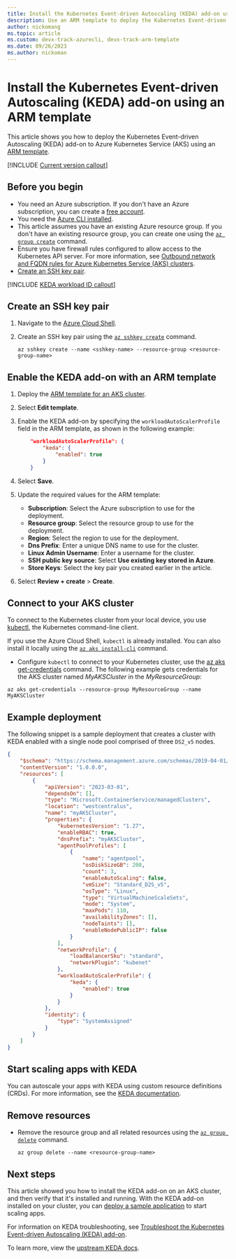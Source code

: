 ```yaml
---
title: Install the Kubernetes Event-driven Autoscaling (KEDA) add-on using an ARM template
description: Use an ARM template to deploy the Kubernetes Event-driven Autoscaling (KEDA) add-on to Azure Kubernetes Service (AKS).
author: nickomang
ms.topic: article
ms.custom: devx-track-azurecli, devx-track-arm-template
ms.date: 09/26/2023
ms.author: nickoman
---
```


# Install the Kubernetes Event-driven Autoscaling (KEDA) add-on using an ARM template

This article shows you how to deploy the Kubernetes Event-driven Autoscaling (KEDA) add-on to Azure Kubernetes Service (AKS) using an [ARM template](../azure-resource-manager/templates/index.yml).

[!INCLUDE [Current version callout](./includes/keda/current-version-callout.md)]

## Before you begin

- You need an Azure subscription. If you don't have an Azure subscription, you can create a [free account](https://azure.microsoft.com/free).
- You need the [Azure CLI installed](/cli/azure/install-azure-cli).
- This article assumes you have an existing Azure resource group. If you don't have an existing resource group, you can create one using the [`az group create`][az-group-create] command.
- Ensure you have firewall rules configured to allow access to the Kubernetes API server. For more information, see [Outbound network and FQDN rules for Azure Kubernetes Service (AKS) clusters][aks-firewall-requirements].
- [Create an SSH key pair](#create-an-ssh-key-pair).

[!INCLUDE [KEDA workload ID callout](./includes/keda/keda-workload-identity-callout.md)]

## Create an SSH key pair

1. Navigate to the [Azure Cloud Shell](https://shell.azure.com/).
2. Create an SSH key pair using the [`az sshkey create`][az-sshkey-create] command.

    ```azurecli-interactive
    az sshkey create --name <sshkey-name> --resource-group <resource-group-name>
    ```

## Enable the KEDA add-on with an ARM template

1. Deploy the [ARM template for an AKS cluster](https://portal.azure.com/#create/Microsoft.Template/uri/https%3A%2F%2Fraw.githubusercontent.com%2FAzure%2Fazure-quickstart-templates%2Fmaster%2Fquickstarts%2Fmicrosoft.kubernetes%2Faks%2Fazuredeploy.json).
2. Select **Edit template**.
3. Enable the KEDA add-on by specifying the `workloadAutoScalerProfile` field in the ARM template, as shown in the following example:

    ```json
        "workloadAutoScalerProfile": {
            "keda": {
                "enabled": true
            }
        }
    ```

4. Select **Save**.
5. Update the required values for the ARM template:

    - **Subscription**: Select the Azure subscription to use for the deployment.
    - **Resource group**: Select the resource group to use for the deployment.
    - **Region**: Select the region to use for the deployment.
    - **Dns Prefix**: Enter a unique DNS name to use for the cluster.
    - **Linux Admin Username**: Enter a username for the cluster.
    - **SSH public key source**: Select **Use existing key stored in Azure**.
    - **Store Keys**: Select the key pair you created earlier in the article.

6. Select **Review + create** > **Create**.

## Connect to your AKS cluster

To connect to the Kubernetes cluster from your local device, you use [kubectl][kubectl], the Kubernetes command-line client.

If you use the Azure Cloud Shell, `kubectl` is already installed. You can also install it locally using the [`az aks install-cli`][az-aks-install-cli] command.

- Configure `kubectl` to connect to your Kubernetes cluster, use the [az aks get-credentials][az-aks-get-credentials] command. The following example gets credentials for the AKS cluster named *MyAKSCluster* in the *MyResourceGroup*:

```azurecli
az aks get-credentials --resource-group MyResourceGroup --name MyAKSCluster
```

## Example deployment

The following snippet is a sample deployment that creates a cluster with KEDA enabled with a single node pool comprised of three `DS2_v5` nodes.

```json
{
    "$schema": "https://schema.management.azure.com/schemas/2019-04-01/deploymentTemplate.json#",
    "contentVersion": "1.0.0.0",
    "resources": [
        {
            "apiVersion": "2023-03-01",
            "dependsOn": [],
            "type": "Microsoft.ContainerService/managedClusters",
            "location": "westcentralus",
            "name": "myAKSCluster",
            "properties": {
                "kubernetesVersion": "1.27",
                "enableRBAC": true,
                "dnsPrefix": "myAKSCluster",
                "agentPoolProfiles": [
                    {
                        "name": "agentpool",
                        "osDiskSizeGB": 200,
                        "count": 3,
                        "enableAutoScaling": false,
                        "vmSize": "Standard_D2S_v5",
                        "osType": "Linux",
                        "type": "VirtualMachineScaleSets",
                        "mode": "System",
                        "maxPods": 110,
                        "availabilityZones": [],
                        "nodeTaints": [],
                        "enableNodePublicIP": false
                    }
                ],
                "networkProfile": {
                    "loadBalancerSku": "standard",
                    "networkPlugin": "kubenet"
                },
                "workloadAutoScalerProfile": {
                    "keda": {
                        "enabled": true
                    }
                }
            },
            "identity": {
                "type": "SystemAssigned"
            }
        }
    ]
}
```

## Start scaling apps with KEDA

You can autoscale your apps with KEDA using custom resource definitions (CRDs). For more information, see the [KEDA documentation][keda-scalers].

## Remove resources

- Remove the resource group and all related resources using the [`az group delete`][az-group-delete] command.

    ```azurecli-interactive
    az group delete --name <resource-group-name>
    ```

## Next steps

This article showed you how to install the KEDA add-on on an AKS cluster, and then verify that it's installed and running. With the KEDA add-on installed on your cluster, you can [deploy a sample application][keda-sample] to start scaling apps.

For information on KEDA troubleshooting, see [Troubleshoot the Kubernetes Event-driven Autoscaling (KEDA) add-on][keda-troubleshoot].

To learn more, view the [upstream KEDA docs][keda].

<!-- LINKS - internal -->
[az-group-delete]: /cli/azure/group#az-group-delete
[keda-troubleshoot]: /troubleshoot/azure/azure-kubernetes/troubleshoot-kubernetes-event-driven-autoscaling-add-on?context=/azure/aks/context/aks-context
[aks-firewall-requirements]: outbound-rules-control-egress.md#azure-global-required-network-rules
[az-provider-register]: /cli/azure/provider#az-provider-register
[az-feature-register]: /cli/azure/feature#az-feature-register
[az-feature-show]: /cli/azure/feature#az-feature-show
[az-sshkey-create]: /cli/azure/ssh#az-sshkey-create
[az-aks-get-credentials]: /cli/azure/aks#az-aks-get-credentials
[az-aks-install-cli]: /cli/azure/aks#az-aks-install-cli
[az-extension-add]: /cli/azure/extension#az-extension-add
[az-extension-update]: /cli/azure/extension#az-extension-update
[az-group-create]: /cli/azure/group#az-group-create

<!-- LINKS - external -->
[kubectl]: https://kubernetes.io/docs/reference/kubectl/
[keda-scalers]: https://keda.sh/docs/scalers/
[keda-sample]: https://github.com/kedacore/sample-dotnet-worker-servicebus-queue
[keda]: https://keda.sh/docs/2.12/
